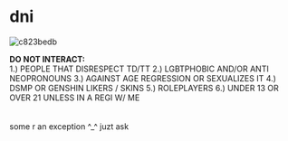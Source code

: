 # dni
![c823bedb](https://github.com/vampirixx/dni/assets/147781410/e7a25f90-3118-4ad3-83bb-438c8b379bc5)

**DO NOT INTERACT:**<br>1.) PEOPLE THAT DISRESPECT TD/TT 2.) LGBTPHOBIC AND/OR ANTI NEOPRONOUNS 3.) AGAINST AGE REGRESSION OR SEXUALIZES IT 4.) DSMP OR GENSHIN LIKERS / SKINS 5.) ROLEPLAYERS 6.) UNDER 13 OR OVER 21 UNLESS IN A REGI W/ ME<br><br><br>some r an exception ^_^ juzt ask
